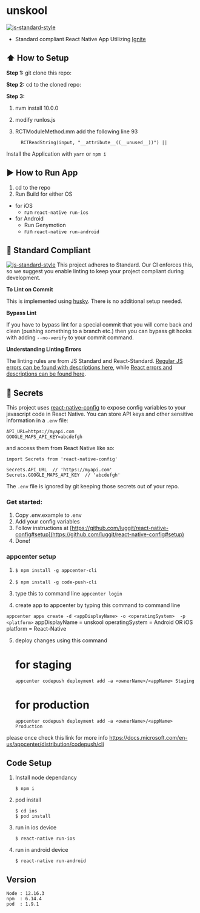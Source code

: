 #  unskool
[![js-standard-style](https://img.shields.io/badge/code%20style-standard-brightgreen.svg?style=flat)](http://standardjs.com/)

* Standard compliant React Native App Utilizing [Ignite](https://github.com/infinitered/ignite)

## :arrow_up: How to Setup

**Step 1:** git clone this repo:

**Step 2:** cd to the cloned repo:

**Step 3:** 

1. nvm install 10.0.0

2. modify runIos.js

3. RCTModuleMethod.mm add the following line 93

         RCTReadString(input, "__attribute__((__unused__))") ||

Install the Application with `yarn` or `npm i`


## :arrow_forward: How to Run App

1. cd to the repo
2. Run Build for either OS
  * for iOS
    * run `react-native run-ios`
  * for Android
    * Run Genymotion
    * run `react-native run-android`

## :no_entry_sign: Standard Compliant

[![js-standard-style](https://cdn.rawgit.com/feross/standard/master/badge.svg)](https://github.com/feross/standard)
This project adheres to Standard.  Our CI enforces this, so we suggest you enable linting to keep your project compliant during development.

**To Lint on Commit**

This is implemented using [husky](https://github.com/typicode/husky). There is no additional setup needed.

**Bypass Lint**

If you have to bypass lint for a special commit that you will come back and clean (pushing something to a branch etc.) then you can bypass git hooks with adding `--no-verify` to your commit command.

**Understanding Linting Errors**

The linting rules are from JS Standard and React-Standard.  [Regular JS errors can be found with descriptions here](http://eslint.org/docs/rules/), while [React errors and descriptions can be found here](https://github.com/yannickcr/eslint-plugin-react).

## :closed_lock_with_key: Secrets

This project uses [react-native-config](https://github.com/luggit/react-native-config) to expose config variables to your javascript code in React Native. You can store API keys
and other sensitive information in a `.env` file:

```
API_URL=https://myapi.com
GOOGLE_MAPS_API_KEY=abcdefgh
```

and access them from React Native like so:

```
import Secrets from 'react-native-config'

Secrets.API_URL  // 'https://myapi.com'
Secrets.GOOGLE_MAPS_API_KEY  // 'abcdefgh'
```

The `.env` file is ignored by git keeping those secrets out of your repo.

### Get started:
1. Copy .env.example to .env
2. Add your config variables
3. Follow instructions at [https://github.com/luggit/react-native-config#setup](https://github.com/luggit/react-native-config#setup)
4. Done!


### appcenter setup

1. `$ npm install -g appcenter-cli`

2. `$ npm install -g code-push-cli`

3. type this to command line `appcenter login`

4. create app to appcenter by typing this command to command line

  `appcenter apps create -d <appDisplayName> -o <operatingSystem>  -p <platform>` 
    appDisplayName = unskool
    operatingSystem = Android OR iOS
    platform = React-Native

5. deploy changes using this command

    # for staging
    `appcenter codepush deployment add -a <ownerName>/<appName> Staging`

    # for production
    `appcenter codepush deployment add -a <ownerName>/<appName> Production`


please once check this link for more info
https://docs.microsoft.com/en-us/appcenter/distribution/codepush/cli



## Code Setup ##

1. Install node dependancy 

    ```
    $ npm i
    ```

2. pod install 

    ``` 
    $ cd ios
    $ pod install 
    ```

3. run in ios device

    ```
    $ react-native run-ios
    ```

4. run in android device

    ```
    $ react-native run-android
    ```


## Version ##

```
Node : 12.16.3
npm  : 6.14.4
pod  : 1.9.1
```
